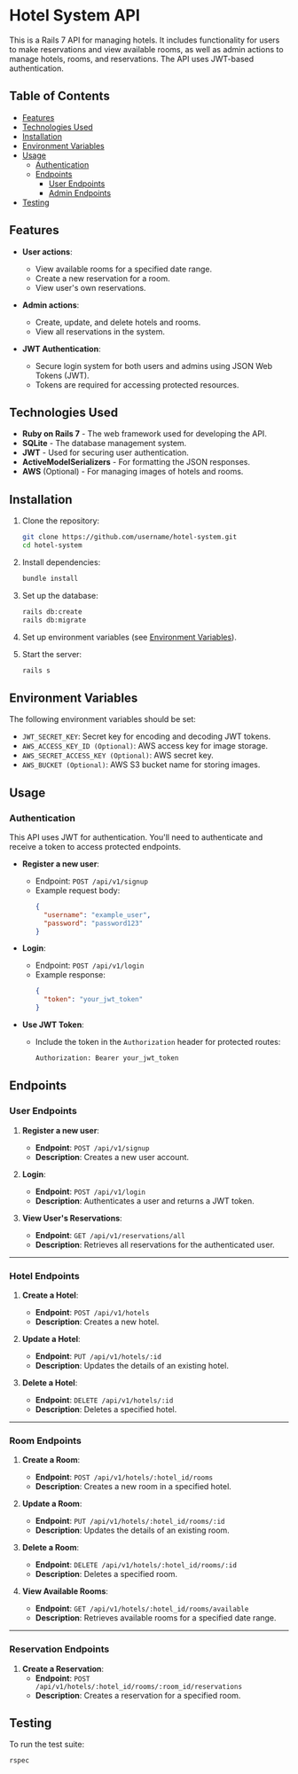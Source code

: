 # Hotel System API

This is a Rails 7 API for managing hotels. It includes functionality for users to make reservations and view available rooms, as well as admin actions to manage hotels, rooms, and reservations. The API uses JWT-based authentication.

## Table of Contents

- [Features](#features)
- [Technologies Used](#technologies-used)
- [Installation](#installation)
- [Environment Variables](#environment-variables)
- [Usage](#usage)
  - [Authentication](#authentication)
  - [Endpoints](#endpoints)
    - [User Endpoints](#user-endpoints)
    - [Admin Endpoints](#admin-endpoints)
- [Testing](#testing)


## Features

- **User actions**:
  - View available rooms for a specified date range.
  - Create a new reservation for a room.
  - View user's own reservations.

- **Admin actions**:
  - Create, update, and delete hotels and rooms.
  - View all reservations in the system.
  
- **JWT Authentication**:
  - Secure login system for both users and admins using JSON Web Tokens (JWT).
  - Tokens are required for accessing protected resources.

## Technologies Used

- **Ruby on Rails 7** - The web framework used for developing the API.
- **SQLite** - The database management system.
- **JWT** - Used for securing user authentication.
- **ActiveModelSerializers** - For formatting the JSON responses.
- **AWS** (Optional) - For managing images of hotels and rooms.

## Installation

1. Clone the repository:
   ```bash
   git clone https://github.com/username/hotel-system.git
   cd hotel-system
   ```

2. Install dependencies:
   ```bash
   bundle install
   ```

3. Set up the database:
   ```bash
   rails db:create
   rails db:migrate
   ```

4. Set up environment variables (see [Environment Variables](#environment-variables)).

5. Start the server:
   ```bash
   rails s
   ```


## Environment Variables
The following environment variables should be set:

- `JWT_SECRET_KEY`: Secret key for encoding and decoding JWT tokens.
- `AWS_ACCESS_KEY_ID (Optional)`: AWS access key for image storage.
- `AWS_SECRET_ACCESS_KEY (Optional)`: AWS secret key.
- `AWS_BUCKET (Optional)`: AWS S3 bucket name for storing images.


## Usage

### Authentication

This API uses JWT for authentication. You'll need to authenticate and receive a token to access protected endpoints.

- **Register a new user**:
  - Endpoint: `POST /api/v1/signup`
  - Example request body:
    ```json
    {
      "username": "example_user",
      "password": "password123"
    }
    ```

- **Login**:
  - Endpoint: `POST /api/v1/login`
  - Example response:
    ```json
    {
      "token": "your_jwt_token"
    }
    ```

- **Use JWT Token**:
  - Include the token in the `Authorization` header for protected routes:
    ```bash
    Authorization: Bearer your_jwt_token
    ```

## Endpoints

### User Endpoints

1. **Register a new user**:
   - **Endpoint**: `POST /api/v1/signup`
   - **Description**: Creates a new user account.

2. **Login**:
   - **Endpoint**: `POST /api/v1/login`
   - **Description**: Authenticates a user and returns a JWT token.

3. **View User's Reservations**:
   - **Endpoint**: `GET /api/v1/reservations/all`
   - **Description**: Retrieves all reservations for the authenticated user.

---

### Hotel Endpoints

1. **Create a Hotel**:
   - **Endpoint**: `POST /api/v1/hotels`
   - **Description**: Creates a new hotel.

2. **Update a Hotel**:
   - **Endpoint**: `PUT /api/v1/hotels/:id`
   - **Description**: Updates the details of an existing hotel.

3. **Delete a Hotel**:
   - **Endpoint**: `DELETE /api/v1/hotels/:id`
   - **Description**: Deletes a specified hotel.

---

### Room Endpoints

1. **Create a Room**:
   - **Endpoint**: `POST /api/v1/hotels/:hotel_id/rooms`
   - **Description**: Creates a new room in a specified hotel.

2. **Update a Room**:
   - **Endpoint**: `PUT /api/v1/hotels/:hotel_id/rooms/:id`
   - **Description**: Updates the details of an existing room.

3. **Delete a Room**:
   - **Endpoint**: `DELETE /api/v1/hotels/:hotel_id/rooms/:id`
   - **Description**: Deletes a specified room.

4. **View Available Rooms**:
   - **Endpoint**: `GET /api/v1/hotels/:hotel_id/rooms/available`
   - **Description**: Retrieves available rooms for a specified date range.

---

### Reservation Endpoints

1. **Create a Reservation**:
   - **Endpoint**: `POST /api/v1/hotels/:hotel_id/rooms/:room_id/reservations`
   - **Description**: Creates a reservation for a specified room.

## Testing

To run the test suite:
```bash
rspec
```
